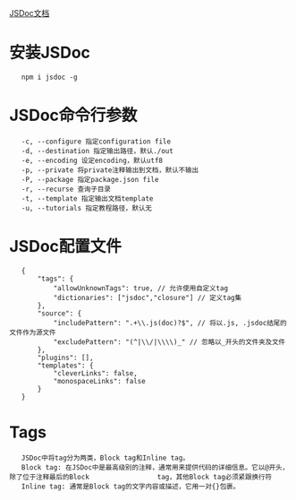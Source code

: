 [JSDoc文档](http://www.jianshu.com/p/b86cc11112bd)

# 安装JSDoc 

       npm i jsdoc -g    
          
# JSDoc命令行参数

       -c, --configure 指定configuration file
       -d, --destination 指定输出路径，默认./out
       -e, --encoding 设定encoding，默认utf8
       -p, --private 将private注释输出到文档，默认不输出
       -P, --package 指定package.json file
       -r, --recurse 查询子目录
       -t, --template 指定输出文档template
       -u, --tutorials 指定教程路径，默认无 
       
# JSDoc配置文件

       {
           "tags": {
               "allowUnknownTags": true, // 允许使用自定义tag
               "dictionaries": ["jsdoc","closure"] // 定义tag集
           },
           "source": {
               "includePattern": ".+\\.js(doc)?$", // 将以.js, .jsdoc结尾的文件作为源文件
               "excludePattern": "(^|\\/|\\\\)_" // 忽略以_开头的文件夹及文件
           },
           "plugins": [],
           "templates": {
               "cleverLinks": false,
               "monospaceLinks": false
           }
       }
# Tags

       JSDoc中将tag分为两类，Block tag和Inline tag。
       Block tag: 在JSDoc中是最高级别的注释，通常用来提供代码的详细信息。它以@开头，除了位于注释最后的Block                 tag，其他Block tag必须紧跟换行符
       Inline tag: 通常是Block tag的文字内容或描述，它用一对{}包裹。
       